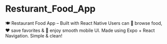 # Resturant_Food_App
🍽️ Restaurant Food App – Built with React Native Users can 🍔 browse food,  ❤️ save favorites &amp; 📱 enjoy smooth mobile UI. Made using Expo + React Navigation. Simple &amp; clean! 
